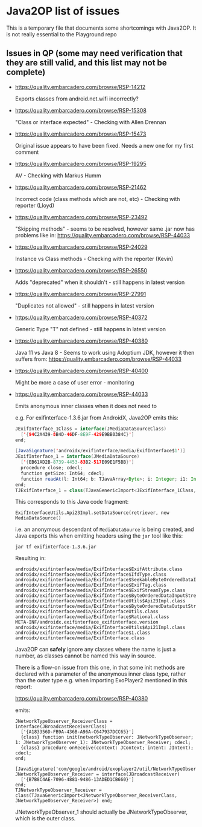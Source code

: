 # Java2OP list of issues

This is a temporary file that documents some shortcomings with Java2OP. It is not really essential to the Playground repo

## Issues in QP (some may need verification that they are still valid, and this list may not be complete)

* https://quality.embarcadero.com/browse/RSP-14212
  
  Exports classes from android.net.wifi incorrectly?

* https://quality.embarcadero.com/browse/RSP-15308
  
  "Class or interface expected" - Checking with Allen Drennan

* https://quality.embarcadero.com/browse/RSP-15473
  
  Original issue appears to have been fixed. Needs a new one for my first comment

* https://quality.embarcadero.com/browse/RSP-19295

  AV - Checking with Markus Humm

* https://quality.embarcadero.com/browse/RSP-21462

  Incorrect code (class methods which are not, etc) - Checking with reporter (Lloyd)

* https://quality.embarcadero.com/browse/RSP-23492

  "Skipping methods" - seems to be resolved, however same .jar now has problems like in: https://quality.embarcadero.com/browse/RSP-44033

* https://quality.embarcadero.com/browse/RSP-24029

  Instance vs Class methods - Checking with the reporter (Kevin)

* https://quality.embarcadero.com/browse/RSP-26550

  Adds "deprecated" when it shouldn't - still happens in latest version

* https://quality.embarcadero.com/browse/RSP-27991

  "Duplicates not allowed" - still happens in latest version

* https://quality.embarcadero.com/browse/RSP-40372

  Generic Type "T" not defined - still happens in latest version

* https://quality.embarcadero.com/browse/RSP-40380

  Java 11 vs Java 8 - Seems to work using Adoptium JDK, however it then suffers from: https://quality.embarcadero.com/browse/RSP-44033

* https://quality.embarcadero.com/browse/RSP-40400

  Might be more a case of user error - monitoring

* https://quality.embarcadero.com/browse/RSP-44033

  Emits anonymous inner classes when it does not need to

  e.g. For exifinterface-1.3.6.jar from AndroidX, Java2OP emits this:

  ```java
  JExifInterface_1Class = interface(JMediaDataSourceClass)
    ['{94C2A439-8B4D-46DF-8E9F-429E9BB0384C}']
  end;

  [JavaSignature('androidx/exifinterface/media/ExifInterface$1')]
  JExifInterface_1 = interface(JMediaDataSource)
    ['{EB61AD2B-8739-4453-83B2-517E09E1F5BB}']
    procedure close; cdecl;
    function getSize: Int64; cdecl;
    function readAt(l: Int64; b: TJavaArray<Byte>; i: Integer; i1: Integer): Integer; cdecl;
  end;
  TJExifInterface_1 = class(TJavaGenericImport<JExifInterface_1Class, JExifInterface_1>) end;
  ```

  This corresponds to this Java code fragment:
  ```
  ExifInterfaceUtils.Api23Impl.setDataSource(retriever, new MediaDataSource()
  ```

  i.e. an anonymous descendant of `MediaDataSource` is being created, and Java exports this when emitting headers using the `jar` tool like this:
  ```
  jar tf exifinterface-1.3.6.jar
  ```

  Resulting in:
  ```
  androidx/exifinterface/media/ExifInterface$ExifAttribute.class
  androidx/exifinterface/media/ExifInterface$IfdType.class
  androidx/exifinterface/media/ExifInterface$SeekableByteOrderedDataInputStream.class
  androidx/exifinterface/media/ExifInterface$ExifTag.class
  androidx/exifinterface/media/ExifInterface$ExifStreamType.class
  androidx/exifinterface/media/ExifInterface$ByteOrderedDataInputStream.class
  androidx/exifinterface/media/ExifInterfaceUtils$Api23Impl.class
  androidx/exifinterface/media/ExifInterface$ByteOrderedDataOutputStream.class
  androidx/exifinterface/media/ExifInterfaceUtils.class
  androidx/exifinterface/media/ExifInterface$Rational.class
  META-INF/androidx.exifinterface_exifinterface.version
  androidx/exifinterface/media/ExifInterfaceUtils$Api21Impl.class
  androidx/exifinterface/media/ExifInterface$1.class
  androidx/exifinterface/media/ExifInterface.class
  ```

  Java2OP can **safely** ignore any classes where the name is just a number, as classes cannot be named this way in source.

  There is a flow-on issue from this one, in that some init methods are declared with a parameter of the anonymous inner class type, rather than the outer type e.g. when importing ExoPlayer2 mentioned in this report:

  https://quality.embarcadero.com/browse/RSP-40380

  emits:

  ```delphi
  JNetworkTypeObserver_ReceiverClass = interface(JBroadcastReceiverClass)
    ['{A183356D-FB9A-436B-A96A-C647937DCC65}']
    {class} function init(networkTypeObserver: JNetworkTypeObserver; 1: JNetworkTypeObserver_1): JNetworkTypeObserver_Receiver; cdecl;
    {class} procedure onReceive(context: JContext; intent: JIntent); cdecl;
  end;
 
  [JavaSignature('com/google/android/exoplayer2/util/NetworkTypeObserver$Receiver')]
  JNetworkTypeObserver_Receiver = interface(JBroadcastReceiver)
    ['{B7B8C4AE-7096-4881-9486-13ADED1CB660}']
  end;
  TJNetworkTypeObserver_Receiver = class(TJavaGenericImport<JNetworkTypeObserver_ReceiverClass, JNetworkTypeObserver_Receiver>) end;
  ```

  JNetworkTypeObserver_1 should actually be JNetworkTypeObserver, which is the outer class.